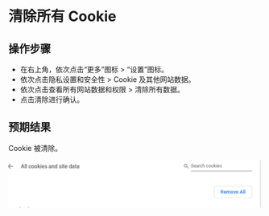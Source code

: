 # 清除所有 Cookie

## 操作步骤

- 在右上角，依次点击“更多”图标 > “设置”图标。
-  依次点击隐私设置和安全性 > Cookie 及其他网站数据。
- 依次点击查看所有网站数据和权限 > 清除所有数据。
- 点击清除进行确认。 

## 预期结果

Cookie 被清除。

![清除所Cookie-1](./img/清除所Cookie-1.png)
